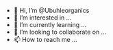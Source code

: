 - 👋 Hi, I’m @Ubuhleorganics
- 👀 I’m interested in ...
- 🌱 I’m currently learning ...
- 💞️ I’m looking to collaborate on ...
- 📫 How to reach me ...

<!---
Ubuhleorganics/Ubuhleorganics is a ✨ special ✨ repository because its `README.md` (this file) appears on your GitHub profile.
You can click the Preview link to take a look at your changes.
--->
